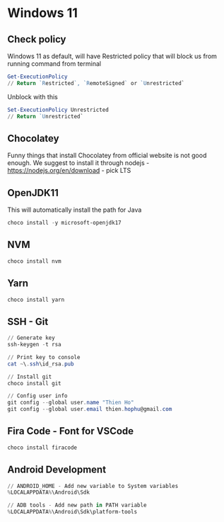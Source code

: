 # Windows 11

## Check policy

Windows 11 as default, will have Restricted policy that will block us from running command from terminal

``` Powershell
Get-ExecutionPolicy
// Return `Restricted`, `RemoteSigned` or `Unrestricted`
```

Unblock with this

``` Powershell
Set-ExecutionPolicy Unrestricted
// Return `Unrestricted`
```

## Chocolatey

Funny things that install Chocolatey from official website is not good enough.
We suggest to install it through nodejs - <https://nodejs.org/en/download> - pick LTS

## OpenJDK11

This will automatically install the path for Java

``` Powershell
choco install -y microsoft-openjdk17
```

## NVM

``` Powershell
choco install nvm
```

## Yarn

``` Powershell
choco install yarn
```

## SSH - Git

``` Powershell
// Generate key
ssh-keygen -t rsa

// Print key to console
cat ~\.ssh\id_rsa.pub

// Install git
choco install git

// Config user info
git config --global user.name "Thien Ho"
git config --global user.email thien.hophu@gmail.com
```

## Fira Code - Font for VSCode

``` Powershell
choco install firacode
```

## Android Development

``` Powershell
// ANDROID_HOME - Add new variable to System variables
%LOCALAPPDATA%\Android\Sdk

// ADB tools - Add new path in PATH variable
%LOCALAPPDATA%\Android\Sdk\platform-tools
```

